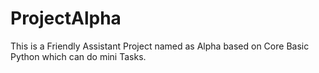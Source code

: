 # ProjectAlpha

This is a Friendly Assistant Project named as Alpha based on Core Basic Python which can do mini Tasks.
